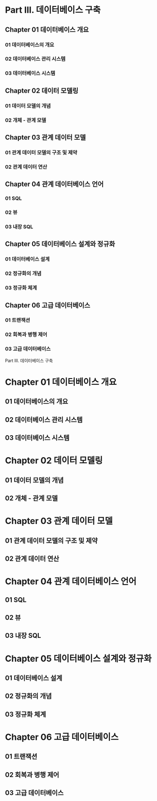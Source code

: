 # Part Ⅲ. 데이터베이스 구축
## Chapter 01 데이터베이스 개요
### 01 데이터베이스의 개요
### 02 데이터베이스 관리 시스템
### 03 데이터베이스 시스템

## Chapter 02 데이터 모델링
### 01 데이터 모델의 개념
### 02 개체 - 관계 모델

## Chapter 03 관계 데이터 모델
### 01 관계 데이터 모델의 구조 및 제약
### 02 관계 데이터 연산

## Chapter 04 관계 데이터베이스 언어

### 01 SQL
### 02 뷰
### 03 내장 SQL

## Chapter 05 데이터베이스 설계와 정규화
### 01 데이터베이스 설계
### 02 정규화의 개념
### 03 정규화 체계

## Chapter 06 고급 데이터베이스
### 01 트랜잭션
### 02 회복과 병행 제어
### 03 고급 데이터베이스


 Part Ⅲ. 데이터베이스 구축
# Chapter 01 데이터베이스 개요
## 01 데이터베이스의 개요
## 02 데이터베이스 관리 시스템
## 03 데이터베이스 시스템

# Chapter 02 데이터 모델링
## 01 데이터 모델의 개념
## 02 개체 - 관계 모델

# Chapter 03 관계 데이터 모델
## 01 관계 데이터 모델의 구조 및 제약
## 02 관계 데이터 연산

# Chapter 04 관계 데이터베이스 언어

## 01 SQL
## 02 뷰
## 03 내장 SQL

# Chapter 05 데이터베이스 설계와 정규화
## 01 데이터베이스 설계
## 02 정규화의 개념
## 03 정규화 체계

# Chapter 06 고급 데이터베이스
## 01 트랜잭션
## 02 회복과 병행 제어
## 03 고급 데이터베이스


